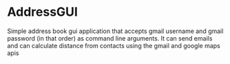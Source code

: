 AddressGUI
==========

Simple address book gui application that accepts gmail username and gmail password (in that order)
as command line arguments. It can send emails and can calculate distance from contacts using the gmail and google maps apis

